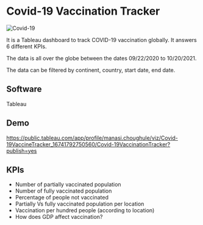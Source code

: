 # Covid-19 Vaccination Tracker

![Covid-19](https://www.google.com/url?sa=i&url=https%3A%2F%2Fwww.cdc.gov%2Fmedia%2Fdpk%2Fdiseases-and-conditions%2Fcoronavirus%2Fcoronavirus-2020.html&psig=AOvVaw126AilNhdRS5nVSDOUz_VD&ust=1682630438224000&source=images&cd=vfe&ved=0CBAQjRxqFwoTCMiT6Iq9yP4CFQAAAAAdAAAAABAJ)


It is a Tableau dashboard to track COVID-19 vaccination globally. It answers 6 different KPIs. 

The data is all over the globe between the dates 09/22/2020 to 10/20/2021. 

The data can be filtered by continent, country, start date, end date.
    

## Software

Tableau
## Demo

https://public.tableau.com/app/profile/manasi.choughule/viz/Covid-19VaccineTracker_16741792750560/Covid-19VaccinationTracker?publish=yes


## KPIs

- Number of partially vaccinated population
- Number of fully vaccinated population
- Percentage of people not vaccinated
- Partially Vs fully vaccinated population per location 
- Vaccination per hundred people (according to location)
- How does GDP affect vaccination?

